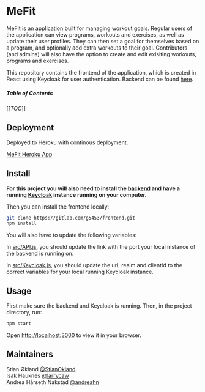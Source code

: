 # MeFit

MeFit is an application built for managing workout goals. Regular users of the application can view programs, workouts and exercises, as well as update their user profiles. They can then set a goal for themselves based on a program, and optionally add extra workouts to their goal. Contributors (and admins) will also have the option to create and edit exisiting workouts, programs and exercises.

This repository contains the frontend of the application, which is created in React using Keycloak for user authentication. Backend can be found [here](https://gitlab.com/g5453/backend).

##### Table of Contents  
[[_TOC_]]

## Deployment
Deployed to Heroku with continous deployment.

[MeFit Heroku App](https://me-fit-noroff.herokuapp.com/)

## Install

**For this project you will also need to install the [backend](https://gitlab.com/g5453/backend) and have a running [Keycloak](https://hub.docker.com/r/jboss/keycloak/) instance running on your computer.**

Then you can install the frontend locally:
```bash
git clone https://gitlab.com/g5453/frontend.git
npm install
```

You will also have to update the following variables:

In [src/API.js](https://gitlab.com/g5453/frontend/-/blob/main/src/API.js#L1), you should update the link with the port your local instance of the backend is running on.

In [src/Keycloak.js](https://gitlab.com/g5453/frontend/-/blob/main/src/Keycloak.js#L2), you should update the url, realm and clientId to the correct variables for your local running Keycloak instance.

## Usage

First make sure the backend and Keycloak is running. Then, in the project directory, run:

```bash
npm start
```
Open [http://localhost:3000](http://localhost:3000) to view it in your browser.


## Maintainers

Stian Økland [@StianOkland](https://gitlab.com/StianOkland)<br />
Isak Hauknes [@larrycaw](https://gitlab.com/larrycaw)<br />
Andrea Hårseth Nakstad [@andreahn](https://gitlab.com/anakstad)
